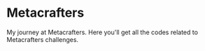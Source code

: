 # Metacrafters
My journey at Metacrafters.
Here you'll get all the codes related to Metacrafters challenges.
